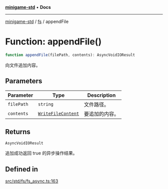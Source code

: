 [**minigame-std**](../../../README.md) • **Docs**

***

[minigame-std](../../../README.md) / [fs](../README.md) / appendFile

# Function: appendFile()

```ts
function appendFile(filePath, contents): AsyncVoidIOResult
```

向文件追加内容。

## Parameters

| Parameter | Type | Description |
| ------ | ------ | ------ |
| `filePath` | `string` | 文件路径。 |
| `contents` | [`WriteFileContent`](../type-aliases/WriteFileContent.md) | 要追加的内容。 |

## Returns

`AsyncVoidIOResult`

追加成功返回 true 的异步操作结果。

## Defined in

[src/std/fs/fs\_async.ts:163](https://github.com/JiangJie/minigame-std/blob/22787d0fd0cff776ed579de48ccf7523d9e4ce53/src/std/fs/fs_async.ts#L163)
